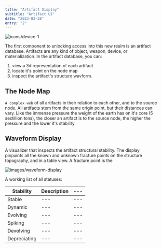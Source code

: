 ```yaml
---
title: "Artifact Display"
subtitle: "Artifact UI"
date: "2023-03-28"
entry: "2"
---
```


![icons/device-1](/icons/device-1.svg)

The first component to unlocking access into this new realm is an artifact database. Artifacts are any kind of object, weapon, device, or materialization. In the artifact database, you can:
1. view a 3d representation of each artifact 
2. locate it's point on the node map 
3. inspect the artifact's structure wavform.

## The Node Map

```A complex web``` of all artifacts in their relation to each other, and to the source node. All artifacts stem from the same origin point, but their distances can vary. Like the immense pressure the weight of the earth has on it's core (5 sextillion tons), the closer an artifact is to the source node, the higher the pressure and the lower it's stability. 

## Waveform Display 

A visualizer that inspects the artifact structural stability. The display pinpoints all the known and unknown fracture points on the structure topography, and in a table view. A fracture point is the 

![images/waveform-display](/images/waveform-display.png)

A working list of all statuses:

| Stability | Description | --- |
| -------- | -------- | -------- |
| Stable | --- | --- |
| Dynamic | --- | --- |
| Evolving | --- | --- |
| Spiking | --- | --- |
| Devolving | --- | --- |
| Depreciating | --- | --- |
